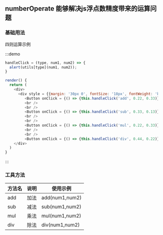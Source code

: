 ## numberOperate 能够解决js浮点数精度带来的运算问题

### 基础用法

四则运算示例

:::demo 

```js
handleClick = (type, num1, num2) => {
  alert(utils[type](num1, num2));
}

render() {
  return (
    <div>
      <div style = {{margin: '30px 0', fontSize: '18px', fontWeight: 'bold'}}>点击按钮计算出结果</div>
         <Button onClick = {() => {this.handleClick('add', 0.22, 0.33)}}> 0.22 + 0.33</Button>
         <br />
         <br />
         <Button onClick = {() => {this.handleClick('sub', 0.33, 0.13)}}> 0.33 - 0.13</Button>
         <br />
         <br />
         <Button onClick = {() => {this.handleClick('mul', 0.22, 0.33)}}> 0.22 * 0.33</Button>
         <br />
         <br />
         <Button onClick = {() => {this.handleClick('div', 0.44, 0.22)}}> 0.44 / 0.22</Button>
    </div>
  )
}
```

:::

### 工具方法

| 方法名        | 说明                                     | 使用示例          |
| ----------- | ---------------------------------------- | --------         |
| add         | 加法                                      | add(num1,num2)   |
| sub         | 减法                                      | sub(num1,num2)   |
| mul         | 乘法                                      | mul(num1,num2)   | 
| div         | 除法                                      | div(num1,num2)   |

